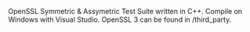 OpenSSL Symmetric & Assymetric Test Suite written in C++.
Compile on Windows with Visual Studio.
OpenSSL 3 can be found in /third_party.
